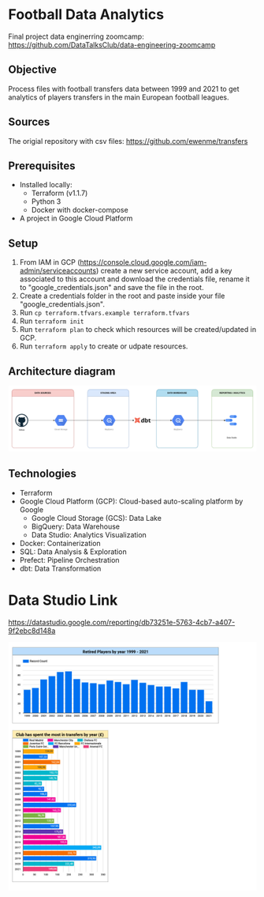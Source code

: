 # Football Data Analytics

Final project data enginerring zoomcamp: https://github.com/DataTalksClub/data-engineering-zoomcamp

## Objective
Process files with football transfers data between 1999 and 2021 to get analytics of players transfers in the main European football leagues.

## Sources
The origial repository with csv files: https://github.com/ewenme/transfers 

## Prerequisites
- Installed locally:
    - Terraform (v1.1.7)
    - Python 3
    - Docker with docker-compose
- A project in Google Cloud Platform

## Setup
1. From IAM in GCP (https://console.cloud.google.com/iam-admin/serviceaccounts) create a new service account, add a key associated to this account and download the credentials file, rename it to "google_credentials.json" and save the file in the root.
2. Create a credentials folder in the root and paste inside your file "google_credentials.json".
2. Run `cp terraform.tfvars.example terraform.tfvars` 
2. Run `terraform init`
3. Run `terraform plan` to check which resources will be created/updated in GCP.
4. Run `terraform apply` to create or udpate resources.



## Architecture diagram
<img src="images/architecture.png"/>


## Technologies
* Terraform
* Google Cloud Platform (GCP): Cloud-based auto-scaling platform by Google
    * Google Cloud Storage (GCS): Data Lake
    * BigQuery: Data Warehouse
    * Data Studio: Analytics Visualization
* Docker: Containerization
* SQL: Data Analysis & Exploration
* Prefect: Pipeline Orchestration
* dbt: Data Transformation

# Data Studio Link
https://datastudio.google.com/reporting/db73251e-5763-4cb7-a407-9f2ebc8d148a

<img src="images/data_studio_analysis_1999_2021.jpg"/>